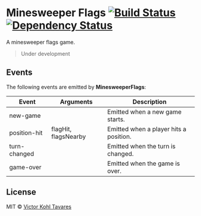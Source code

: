 # Minesweeper Flags [![Build Status][travis-image]][travis-url] [![Dependency Status][daviddm-image]][daviddm-url]
A minesweeper flags game.

> Under development

## Events

The following events are emitted by **MinesweeperFlags**:

| Event        | Arguments            | Description                            |
| ------------ | -------------------- | -------------------------------------- |
| new-game     |                      | Emitted when a new game starts.        |
| position-hit | flagHit, flagsNearby | Emitted when a player hits a position. |
| turn-changed |                      | Emitted when the turn is changed.      |
| game-over    |                      | Emitted when the game is over.         |

## License

MIT © [Victor Kohl Tavares](http://victorkohl.me)


[travis-image]: https://travis-ci.org/victorkohl/minesweeper-flags.svg?branch=master
[travis-url]: https://travis-ci.org/victorkohl/minesweeper-flags
[daviddm-image]: https://david-dm.org/victorkohl/minesweeper-flags.svg?theme=shields.io
[daviddm-url]: https://david-dm.org/victorkohl/minesweeper-flags
